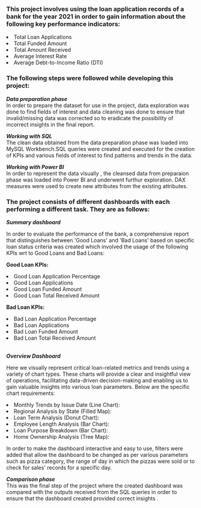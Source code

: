 <h3>This project involves using the loan application records of a bank for the year 2021 in order to gain information about the following key performance indicators:</h3>  
                       <li> Total Loan Applications
                       <li> Total Funded Amount
                       <li> Total Amount Received
                       <li> Average Interest Rate
                       <li> Average Debt-to-Income Ratio (DTI)      

<h3>The following steps were followed while developing this project:</h3>

<I><B>Data preparation phase</B></I>
<br/>In order to prepare the dataset for use in the project, data exploration was done to find fields of interest and data cleaning was done to ensure that invalid/missing data was corrected so to eradicate the possibility of incorrect insights in the final report. 

<I><B>Working with SQL</B></I>
<br/>The clean data obtained from the data preparation phase was loaded into MySQL Workbench.SQL queries were created and executed for the creation of KPIs and various fields of interest to find patterns and trends in the data.

<I><B>Working with Power BI</B></I>
<br/>In order to represent the data visually , the cleansed data from preparaion phase was loaded into Power BI and underwent furthur exploration. DAX measures were used to create new attributes from the existing attributes.

<h3>The project consists of different dashboards with each performing a different task. They are as follows: </h3>

<B><I>Summary dashboard</I></B>

In order to evaluate the performance of the bank, a comprehensive report that distinguishes between 'Good Loans' and 'Bad Loans' based on specific loan status criteria was created which involved the usage of the following KPIs wrt to Good Loans and Bad Loans: 

<B>Good Loan KPIs:</B>
<li>Good Loan Application Percentage
<li>Good Loan Applications
<li>Good Loan Funded Amount
<li>Good Loan Total Received Amount

<B>Bad Loan KPIs:</B>
<li>Bad Loan Application Percentage
<li>Bad Loan Applications
<li>Bad Loan Funded Amount
<li>Bad Loan Total Received Amount


<br/><B><I>Overview Dashboard</I></B>

Here we visually represent critical loan-related metrics and trends using a variety of chart types. These charts will provide a clear and insightful view of operations, facilitating data-driven decision-making and enabling us to gain valuable insights into various loan parameters. Below are the specific chart requirements:
<li>Monthly Trends by Issue Date (Line Chart):
<li>Regional Analysis by State (Filled Map):
<li>Loan Term Analysis (Donut Chart):
<li>Employee Length Analysis (Bar Chart):
<li>Loan Purpose Breakdown (Bar Chart):
<li>Home Ownership Analysis (Tree Map):

                     
In order to make the dashboard interactive and easy to use, filters were added that allow the dashboard to be changed as per various parameters such as pizza category, the range of day in which the pizzas were sold or to check for sales' records for a specific day.

<I><B>Comparison phase</B></I>
<br/>This was the final step of the project where the created dashboard was compared with the outputs received from the SQL queries in order to ensure that the dashboard created provided correct insights .
